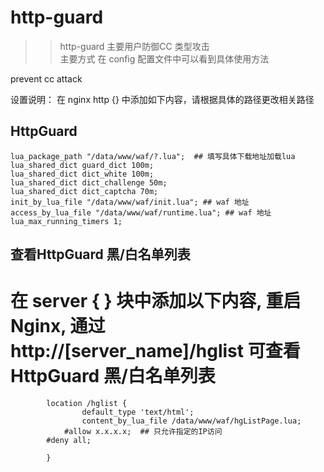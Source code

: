 http-guard
==========
>> http-guard 主要用户防御CC 类型攻击  
主要方式
在 config 配置文件中可以看到具体使用方法


prevent cc attack

设置说明：
在 nginx http {}  中添加如下内容，请根据具体的路径更改相关路径

## HttpGuard
```
lua_package_path "/data/www/waf/?.lua";  ## 填写具体下载地址加载lua
lua_shared_dict guard_dict 100m;
lua_shared_dict dict_white 100m;
lua_shared_dict dict_challenge 50m;
lua_shared_dict dict_captcha 70m;
init_by_lua_file "/data/www/waf/init.lua"; ## waf 地址
access_by_lua_file "/data/www/waf/runtime.lua"; ## waf 地址
lua_max_running_timers 1;
```


## 查看HttpGuard 黑/白名单列表
# 在 server { } 块中添加以下内容, 重启Nginx, 通过 http://[server_name]/hglist   可查看 HttpGuard 黑/白名单列表

```
        location /hglist {
                default_type 'text/html';
                content_by_lua_file /data/www/waf/hgListPage.lua;
	        #allow x.x.x.x;  ## 只允许指定的IP访问
		#deny all;

        }
```
